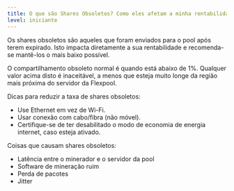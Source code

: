 ```yaml
---
title: O que são Shares Obsoletos? Como eles afetam a minha rentabilidade?
level: iniciante
---
```


Os shares obsoletos são aqueles que foram enviados para o pool após terem expirado. Isto impacta diretamente a sua rentabilidade e recomenda-se mantê-los o mais baixo possível.

O compartilhamento obsoleto normal é quando está abaixo de 1%. Qualquer valor acima disto é inaceitável, a menos que esteja muito longe da região mais próxima do servidor da Flexpool.

Dicas para reduzir a taxa de shares obsoletos:

* Use Ethernet em vez de Wi-Fi.
* Usar conexão com cabo/fibra (não móvel).
* Certifique-se de ter desabilitado o modo de economia de energia internet, caso esteja ativado.

Coisas que causam shares obsoletos:
* Latência entre o minerador e o servidor da pool
* Software de mineração ruim
* Perda de pacotes
* Jitter
